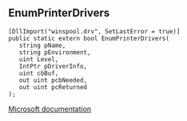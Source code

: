 ## EnumPrinterDrivers

```
[DllImport("winspool.drv", SetLastError = true)]
public static extern bool EnumPrinterDrivers(
   string pName,
   string pEnvironment,
   uint Level,
   IntPtr pDriverInfo,
   uint cbBuf,
   out uint pcbNeeded,
   out uint pcReturned
);
```

[Microsoft documentation](https://docs.microsoft.com/en-us/windows/win32/api/winspool/nf-winspool-enumprinterdriversa)
